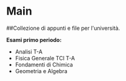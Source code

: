 # Main
##Collezione di appunti e file per l'università.

**Esami primo periodo:**
  - Analisi T-A
  - Fisica Generale TCI T-A
  - Fondamenti di Chimica
  - Geometria e Algebra
